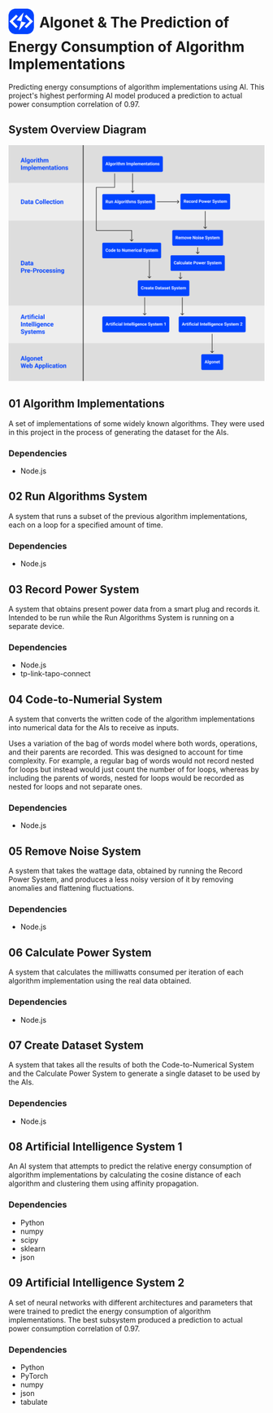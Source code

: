 # <img src='Logo.png' alt='System Overview Diagram' height="50" style='padding-bottom: 8px; padding-right: 4px; vertical-align: middle;' /> Algonet & The Prediction of Energy Consumption of Algorithm Implementations

Predicting energy consumptions of algorithm implementations using AI. This project's highest performing AI model produced a prediction to actual power consumption correlation of 0.97.

## System Overview Diagram

<img src='SystemOverviewDiagram.png' alt='System Overview Diagram' width="640" />

## 01 Algorithm Implementations

A set of implementations of some widely known algorithms. They were used in this project in the process of generating the dataset for the AIs.

### Dependencies

-   Node.js

## 02 Run Algorithms System

A system that runs a subset of the previous algorithm implementations, each on a loop for a specified amount of time.

### Dependencies

-   Node.js

## 03 Record Power System

A system that obtains present power data from a smart plug and records it. Intended to be run while the Run Algorithms System is running on a separate device.

### Dependencies

-   Node.js
-   tp-link-tapo-connect

## 04 Code-to-Numerial System

A system that converts the written code of the algorithm implementations into numerical data for the AIs to receive as inputs.

Uses a variation of the bag of words model where both words, operations, and their parents are recorded. This was designed to account for time complexity. For example, a regular bag of words would not record nested for loops but instead would just count the number of for loops, whereas by including the parents of words, nested for loops would be recorded as nested for loops and not separate ones.

### Dependencies

-   Node.js

## 05 Remove Noise System

A system that takes the wattage data, obtained by running the Record Power System, and produces a less noisy version of it by removing anomalies and flattening fluctuations.

### Dependencies

-   Node.js

## 06 Calculate Power System

A system that calculates the milliwatts consumed per iteration of each algorithm implementation using the real data obtained.

### Dependencies

-   Node.js

## 07 Create Dataset System

A system that takes all the results of both the Code-to-Numerical System and the Calculate Power System to generate a single dataset to be used by the AIs.

### Dependencies

-   Node.js

## 08 Artificial Intelligence System 1

An AI system that attempts to predict the relative energy consumption of algorithm implementations by calculating the cosine distance of each algorithm and clustering them using affinity propagation.

### Dependencies

-   Python
-   numpy
-   scipy
-   sklearn
-   json

## 09 Artificial Intelligence System 2

A set of neural networks with different architectures and parameters that were trained to predict the energy consumption of algorithm implementations. The best subsystem produced a prediction to actual power consumption correlation of 0.97.

### Dependencies

-   Python
-   PyTorch
-   numpy
-   json
-   tabulate
